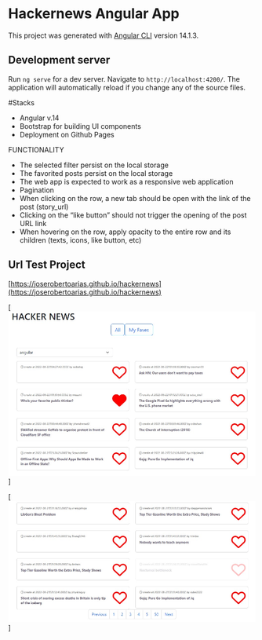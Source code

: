 # Hackernews Angular App

This project was generated with [Angular CLI](https://github.com/angular/angular-cli) version 14.1.3.

## Development server

Run `ng serve` for a dev server. Navigate to `http://localhost:4200/`. The application will automatically reload if you change any of the source files.

#Stacks
- Angular v.14 
- Bootstrap for building UI components
- Deployment on Github Pages 


FUNCTIONALITY
* The selected filter persist on the local storage
* The favorited posts persist on the local storage
* The web app is expected to work as a responsive web application
* Pagination
* When clicking on the row, a new tab should be open with the link of the post
(story_url)
* Clicking on the “like button” should not trigger the opening of the post URL link
* When hovering on the row, apply opacity to the entire row and its children (texts,
icons, like button, etc)

## Url Test Project 
[https://joserobertoarias.github.io/hackernews](https://joserobertoarias.github.io/hackernews)


[![image_1](https://github.com/joserobertoarias/hackernews/blob/b41ddca6f9236d228e8ca4fc3d39872335198132/src/assets/Screenshot_1.jpg)]

[![image_2](https://github.com/joserobertoarias/hackernews/blob/b41ddca6f9236d228e8ca4fc3d39872335198132/src/assets/Screenshot_2.jpg)]